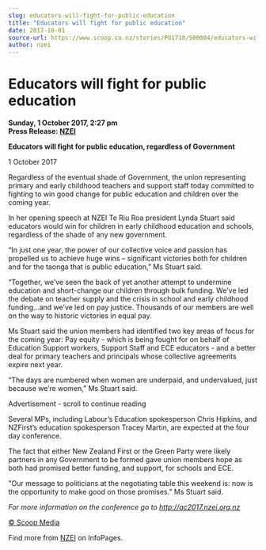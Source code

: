 ```yaml
---
slug: educators-will-fight-for-public-education
title: "Educators will fight for public education"
date: 2017-10-01
source-url: https://www.scoop.co.nz/stories/PO1710/S00004/educators-will-fight-for-public-education.htm
author: nzei
---
```

Educators will fight for public education
=========================================

**Sunday, 1 October 2017, 2:27 pm**  
**Press Release: [NZEI](https://info.scoop.co.nz/NZEI)**

**Educators will fight for public education, regardless of Government**

1 October 2017

Regardless of the eventual shade of Government, the union representing primary and early childhood teachers and support staff today committed to fighting to win good change for public education and children over the coming year.

In her opening speech at NZEI Te Riu Roa president Lynda Stuart said educators would win for children in early childhood education and schools, regardless of the shade of any new government.

“In just one year, the power of our collective voice and passion has propelled us to achieve huge wins – significant victories both for children and for the taonga that is public education,” Ms Stuart said.

“Together, we’ve seen the back of yet another attempt to undermine education and short-change our children through bulk funding. We’ve led the debate on teacher supply and the crisis in school and early childhood funding…and we’ve led on pay justice. Thousands of our members are well on the way to historic victories in equal pay.

Ms Stuart said the union members had identified two key areas of focus for the coming year: Pay equity - which is being fought for on behalf of Education Support workers, Support Staff and ECE educators - and a better deal for primary teachers and principals whose collective agreements expire next year.

“The days are numbered when women are underpaid, and undervalued, just because we’re women,” Ms Stuart said.

Advertisement - scroll to continue reading





Several MPs, including Labour’s Education spokesperson Chris Hipkins, and NZFirst’s education spokesperson Tracey Martin, are expected at the four day conference.

The fact that either New Zealand First or the Green Party were likely partners in any Government to be formed gave union members hope as both had promised better funding, and support, for schools and ECE.

"Our message to politicians at the negotiating table this weekend is: now is the opportunity to make good on those promises." Ms Stuart said.

_For more information on the conference go to http://ac2017.nzei.org.nz_

[© Scoop Media](http://www.scoop.co.nz/about/terms.html)

Find more from [NZEI](https://info.scoop.co.nz/NZEI) on InfoPages.